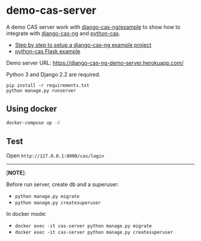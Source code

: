 # demo-cas-server

A demo CAS server work with [django-cas-ng/example](https://github.com/django-cas-ng/example) to show how to integrate with [django-cas-ng](https://djangocas.dev) and [python-cas](https://github.com/python-cas/python-cas).

- [Step by step to setup a django-cas-ng example project](https://djangocas.dev/blog/django-cas-ng-example-project/)
- [python-cas Flask example](https://djangocas.dev/blog/python-cas-flask-example/)

Demo server URL: https://django-cas-ng-demo-server.herokuapp.com/

Python 3 and Django 2.2 are required.

```
pip install -r requirements.txt
python manage.py runserver
```

## Using docker

```bash
docker-compose up -d
```

## Test

Open `http://127.0.0.1:8000/cas/login`

---
[**NOTE**]:
 
Before run server, create db and a superuser:

 - `python manage.py migrate`
 - `python manage.py createsuperuser` 
 
In docker mode:

 - `docker exec -it cas-server python manage.py migrate`
 - `docker exec -it cas-server python manage.py createsuperuser`
